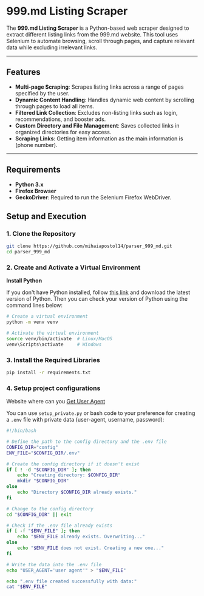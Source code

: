 # 999.md Listing Scraper  

The **999.md Listing Scraper** is a Python-based web scraper designed to extract different listing links from the 999.md website. This tool uses Selenium to automate browsing, scroll through pages, and capture relevant data while excluding irrelevant links.

---

## Features  

- **Multi-page Scraping**: Scrapes listing links across a range of pages specified by the user.  
- **Dynamic Content Handling**: Handles dynamic web content by scrolling through pages to load all items.  
- **Filtered Link Collection**: Excludes non-listing links such as login, recommendations, and booster ads.  
- **Custom Directory and File Management**: Saves collected links in organized directories for easy access.
- **Scraping Links**: Getting item information as the main information is (phone number).

---

## Requirements  

- **Python 3.x**  
- **Firefox Browser**  
- **GeckoDriver**: Required to run the Selenium Firefox WebDriver.

## Setup and Execution

### 1. Clone the Repository

```bash
git clone https://github.com/mihaiapostol14/parser_999_md.git
cd parser_999_md
```

### 2. Create and Activate a Virtual Environment

**Install Python**

If you don't have Python installed, follow [this link](https://www.python.org/downloads/) and download the latest version of Python. Then you can check your version of Python using the command lines below:

```bash
# Create a virtual environment
python -m venv venv  

# Activate the virtual environment
source venv/bin/activate  # Linux/MacOS  
venv\Scripts\activate     # Windows  
```

### 3. Install the Required Libraries

```bash
pip install -r requirements.txt
```

### 4. Setup project configurations
Website where can you [Get User Agent](https://www.whatismybrowser.com/detect/what-is-my-user-agent/)

You can use `setup_private.py` or bash code to your preference for creating a `.env` file with private data (user-agent, username, password):

```bash
#!/bin/bash

# Define the path to the config directory and the .env file
CONFIG_DIR="config"
ENV_FILE="$CONFIG_DIR/.env"

# Create the config directory if it doesn't exist
if [ ! -d "$CONFIG_DIR" ]; then
    echo "Creating directory: $CONFIG_DIR"
    mkdir "$CONFIG_DIR"
else
    echo "Directory $CONFIG_DIR already exists."
fi

# Change to the config directory
cd "$CONFIG_DIR" || exit

# Check if the .env file already exists
if [ -f "$ENV_FILE" ]; then
    echo "$ENV_FILE already exists. Overwriting..."
else
    echo "$ENV_FILE does not exist. Creating a new one..."
fi

# Write the data into the .env file
echo "USER_AGENT='user agent'" > "$ENV_FILE"

echo ".env file created successfully with data:"
cat "$ENV_FILE"

 ```